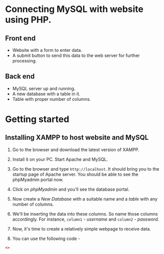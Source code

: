 # Connecting MySQL with website using PHP.

**Front end**
-----------------------------------------------------------------------------

- Website with a form to enter data.
- A submit button to send this data to the web server for further processing.

**Back end**
-----------------------------------------------------------------------------

- MySQL server up and running.
- A new database with a table in it.
- Table with proper number of columns.

**Getting started**
==============================================================================

## Installing XAMPP to host website and MySQL ##

1. Go to the browser and download the latest version of XAMPP.

2. Install it on your PC. Start Apache and MySQL.

3. Go to the browser and type `http://localhost`. It should bring you to the startup page of Apache server. You should be able to see the phpMyadmin portal now.

4. Click on *phpMyadmin* and you'll see the database portal.

5. Now create a *New Database* with a suitable name and a *table* with any number of columns.

6. We'll be inserting the data into these columns. So name those columns accordingly. For instance, `column1` - *username*  and `column2` - *password*.

7. Now, it's time to create a relatively simple webpage to receive data.

8. You can use the following code -

```html
<>



```

